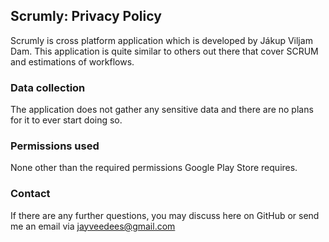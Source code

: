 ## Scrumly: Privacy Policy
Scrumly is cross platform application which is developed by Jákup Viljam Dam. This application is quite similar to others out there that cover SCRUM and estimations of workflows.

### Data collection
The application does not gather any sensitive data and there are no plans for it to ever start doing so.

### Permissions used
None other than the required permissions Google Play Store requires.

### Contact
If there are any further questions, you may discuss here on GitHub or send me an email via jayveedees@gmail.com
